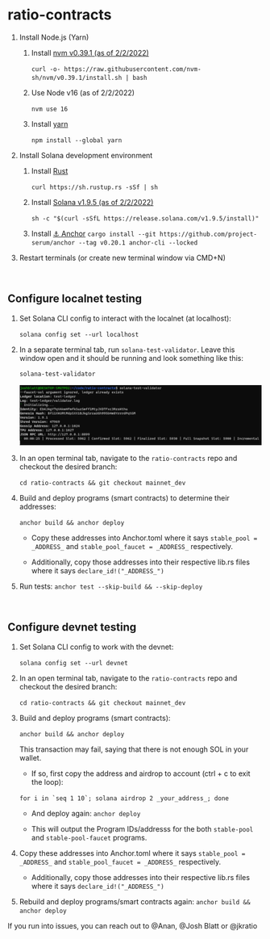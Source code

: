 # ratio-contracts

1. Install Node.js (Yarn)
    1. Install [nvm v0.39.1 (as of 2/2/2022)](https://github.com/nvm-sh/nvm#installing-and-updating)

       ```curl -o- https://raw.githubusercontent.com/nvm-sh/nvm/v0.39.1/install.sh | bash```
    2. Use Node v16 (as of 2/2/2022)
         
       ```nvm use 16```
    3. Install [yarn](https://classic.yarnpkg.com/lang/en/docs/install/#mac-stable)
    
       ```npm install --global yarn```

1. Install Solana development environment
    1. Install [Rust](https://doc.rust-lang.org/cargo/getting-started/installation.html)
    
       ```curl https://sh.rustup.rs -sSf | sh```
    2. Install [Solana v1.9.5 (as of 2/2/2022)](https://docs.solana.com/cli/install-solana-cli-tools)
    
       ```sh -c "$(curl -sSfL https://release.solana.com/v1.9.5/install)"```
    3. Install [⚓ Anchor](https://project-serum.github.io/anchor/getting-started/installation.html#install-rust)
       ```cargo install --git https://github.com/project-serum/anchor --tag v0.20.1 anchor-cli --locked```

1. Restart terminals (or create new terminal window via CMD+N)

<br>

## Configure localnet testing

1. Set Solana CLI config to interact with the localnet (at localhost):

   ```solana config set --url localhost```

1. In a separate terminal tab, run `solana-test-validator`. Leave this window open and it should be running and look something like this:
   
   ```zsh
   solana-test-validator
   ```
   ![init-validator](./.github/init-validator.png)

1. In an open terminal tab, navigate to the `ratio-contracts` repo and checkout the desired branch:

   ```cd ratio-contracts && git checkout mainnet_dev```

1. Build and deploy programs (smart contracts) to determine their addresses:

   ```anchor build && anchor deploy```

    - Copy these addresses into Anchor.toml where it says `stable_pool = _ADDRESS_` and `stable_pool_faucet = _ADDRESS_`  respectively.

    - Additionally, copy those addresses into their respective lib.rs files where it says `declare_id!("_ADDRESS_")`

1. Run tests: `anchor test --skip-build && --skip-deploy`

<br>

## Configure devnet testing

1. Set Solana CLI config to work with the devnet:

   ```solana config set --url devnet```

1. In an open terminal tab, navigate to the `ratio-contracts` repo and checkout the desired branch:

   ```cd ratio-contracts && git checkout mainnet_dev```

1. Build and deploy programs (smart contracts):

   ```anchor build && anchor deploy```

   This transaction may fail, saying that there is not enough SOL in your wallet.

     - If so, first copy the address and airdrop to account (ctrl + c to exit the loop):

   ```for i in `seq 1 10`; solana airdrop 2 _your_address_; done```
   
     - And deploy again:
       ```anchor deploy```

     - This will output the Program IDs/addresss for the both `stable-pool` and `stable-pool-faucet` programs.


1. Copy these addresses into Anchor.toml where it says `stable_pool = _ADDRESS_` and `stable_pool_faucet = _ADDRESS_`  respectively.

     - Additionally, copy those addresses into their respective lib.rs files where it says `declare_id!("_ADDRESS_")`

1. Rebuild and deploy programs/smart contracts again: `anchor build && anchor deploy`

If you run into issues, you can reach out to @Anan, @Josh Blatt or @jkratio
